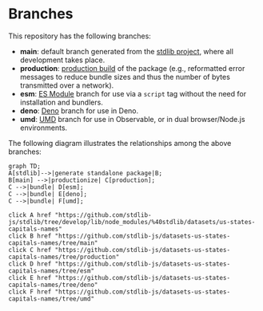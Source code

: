 <!--

@license Apache-2.0

Copyright (c) 2022 The Stdlib Authors.

Licensed under the Apache License, Version 2.0 (the "License");
you may not use this file except in compliance with the License.
You may obtain a copy of the License at

    http://www.apache.org/licenses/LICENSE-2.0

Unless required by applicable law or agreed to in writing, software
distributed under the License is distributed on an "AS IS" BASIS,
WITHOUT WARRANTIES OR CONDITIONS OF ANY KIND, either express or implied.
See the License for the specific language governing permissions and
limitations under the License.

-->

# Branches

This repository has the following branches:

-   **main**: default branch generated from the [stdlib project][stdlib-url], where all development takes place.
-   **production**: [production build][production-url] of the package (e.g., reformatted error messages to reduce bundle sizes and thus the number of bytes transmitted over a network).
-   **esm**: [ES Module][esm-url] branch for use via a `script` tag without the need for installation and bundlers.
-   **deno**: [Deno][deno-url] branch for use in Deno.
-   **umd**: [UMD][umd-url] branch for use in Observable, or in dual browser/Node.js environments.

The following diagram illustrates the relationships among the above branches:

```mermaid
graph TD;
A[stdlib]-->|generate standalone package|B;
B[main] -->|productionize| C[production];
C -->|bundle| D[esm];
C -->|bundle| E[deno];
C -->|bundle| F[umd];

click A href "https://github.com/stdlib-js/stdlib/tree/develop/lib/node_modules/%40stdlib/datasets/us-states-capitals-names"
click B href "https://github.com/stdlib-js/datasets-us-states-capitals-names/tree/main"
click C href "https://github.com/stdlib-js/datasets-us-states-capitals-names/tree/production"
click D href "https://github.com/stdlib-js/datasets-us-states-capitals-names/tree/esm"
click E href "https://github.com/stdlib-js/datasets-us-states-capitals-names/tree/deno"
click F href "https://github.com/stdlib-js/datasets-us-states-capitals-names/tree/umd"
```

[stdlib-url]: https://github.com/stdlib-js/stdlib/tree/develop/lib/node_modules/%40stdlib/datasets/us-states-capitals-names
[production-url]: https://github.com/stdlib-js/datasets-us-states-capitals-names/tree/production
[deno-url]: https://github.com/stdlib-js/datasets-us-states-capitals-names/tree/deno
[umd-url]: https://github.com/stdlib-js/datasets-us-states-capitals-names/tree/umd
[esm-url]: https://github.com/stdlib-js/datasets-us-states-capitals-names/tree/esm